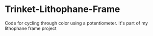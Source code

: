 # Trinket-Lithophane-Frame
Code for cycling through color using a potentiometer. It's part of my lithophane frame project
